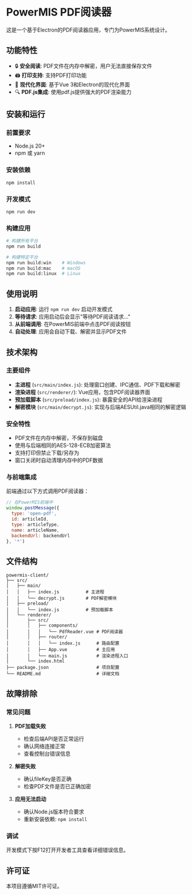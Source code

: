 # PowerMIS PDF阅读器

这是一个基于Electron的PDF阅读器应用，专门为PowerMIS系统设计。

## 功能特性

- 🔒 **安全阅读**: PDF文件在内存中解密，用户无法直接保存文件
- 🖨️ **打印支持**: 支持PDF打印功能
- 📱 **现代化界面**: 基于Vue 3和Electron的现代化界面
- 🔍 **PDF.js集成**: 使用pdf.js提供强大的PDF渲染能力

## 安装和运行

### 前置要求

- Node.js 20+
- npm 或 yarn

### 安装依赖

```bash
npm install
```

### 开发模式

```bash
npm run dev
```

### 构建应用

```bash
# 构建所有平台
npm run build

# 构建特定平台
npm run build:win    # Windows
npm run build:mac    # macOS
npm run build:linux  # Linux
```

## 使用说明

1. **启动应用**: 运行 `npm run dev` 启动开发模式
2. **等待请求**: 应用启动后会显示"等待PDF阅读请求..."
3. **从前端调用**: 在PowerMIS前端中点击PDF阅读按钮
4. **自动处理**: 应用会自动下载、解密并显示PDF文件

## 技术架构

### 主要组件

- **主进程** (`src/main/index.js`): 处理窗口创建、IPC通信、PDF下载和解密
- **渲染进程** (`src/renderer/`): Vue应用，包含PDF阅读器界面
- **预加载脚本** (`src/preload/index.js`): 暴露安全的API给渲染进程
- **解密模块** (`src/main/decrypt.js`): 实现与后端AESUtil.java相同的解密逻辑

### 安全特性

- PDF文件在内存中解密，不保存到磁盘
- 使用与后端相同的AES-128-ECB加密算法
- 支持打印但禁止下载/另存为
- 窗口关闭时自动清理内存中的PDF数据

### 与前端集成

前端通过以下方式调用PDF阅读器：

```javascript
// 在PowerMIS前端中
window.postMessage({
  type: 'open-pdf',
  id: articleId,
  type: articleType,
  name: articleName,
  backendUrl: backendUrl
}, '*')
```

## 文件结构

```
powermis-client/
├── src/
│   ├── main/
│   │   ├── index.js          # 主进程
│   │   └── decrypt.js        # PDF解密模块
│   ├── preload/
│   │   └── index.js          # 预加载脚本
│   └── renderer/
│       ├── src/
│       │   ├── components/
│       │   │   └── PdfReader.vue # PDF阅读器
│       │   ├── router/
│       │   │   └── index.js      # 路由配置
│       │   ├── App.vue           # 主应用
│       │   └── main.js           # 渲染进程入口
│       └── index.html
├── package.json                  # 项目配置
└── README.md                     # 详细文档
```

## 故障排除

### 常见问题

1. **PDF加载失败**
   - 检查后端API是否正常运行
   - 确认网络连接正常
   - 查看控制台错误信息

2. **解密失败**
   - 确认fileKey是否正确
   - 检查PDF文件是否已正确加密

3. **应用无法启动**
   - 确认Node.js版本符合要求
   - 重新安装依赖: `npm install`

### 调试

开发模式下按F12打开开发者工具查看详细错误信息。

## 许可证

本项目遵循MIT许可证。
